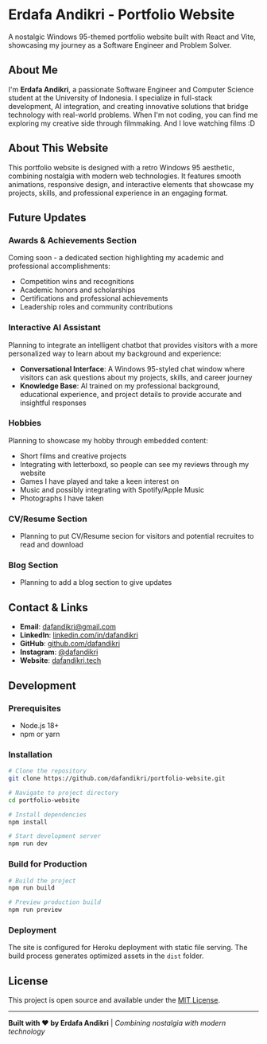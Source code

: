 # Erdafa Andikri - Portfolio Website

A nostalgic Windows 95-themed portfolio website built with React and Vite, showcasing my journey as a Software Engineer and Problem Solver.

## About Me

I'm **Erdafa Andikri**, a passionate Software Engineer and Computer Science student at the University of Indonesia. I specialize in full-stack development, AI integration, and creating innovative solutions that bridge technology with real-world problems. When I'm not coding, you can find me exploring my creative side through filmmaking. And I love watching films :D

## About This Website

This portfolio website is designed with a retro Windows 95 aesthetic, combining nostalgia with modern web technologies. It features smooth animations, responsive design, and interactive elements that showcase my projects, skills, and professional experience in an engaging format.

## Future Updates

### Awards & Achievements Section

Coming soon - a dedicated section highlighting my academic and professional accomplishments:

- Competition wins and recognitions
- Academic honors and scholarships
- Certifications and professional achievements
- Leadership roles and community contributions

### Interactive AI Assistant

Planning to integrate an intelligent chatbot that provides visitors with a more personalized way to learn about my background and experience:

- **Conversational Interface**: A Windows 95-styled chat window where visitors can ask questions about my projects, skills, and career journey
- **Knowledge Base**: AI trained on my professional background, educational experience, and project details to provide accurate and insightful responses

### Hobbies

Planning to showcase my hobby through embedded content:

- Short films and creative projects
- Integrating with letterboxd, so people can see my reviews through my website
- Games I have played and take a keen interest on
- Music and possibly integrating with Spotify/Apple Music
- Photographs I have taken

### CV/Resume Section

- Planning to put CV/Resume secion for visitors and potential recruites to read and download

### Blog Section

- Planning to add a blog section to give updates

## Contact & Links

- **Email**: [dafandikri@gmail.com](mailto:dafandikri@gmail.com)
- **LinkedIn**: [linkedin.com/in/dafandikri](https://linkedin.com/in/dafandikri)
- **GitHub**: [github.com/dafandikri](https://github.com/dafandikri)
- **Instagram**: [@dafandikri](https://instagram.com/dafandikri)
- **Website**: [dafandikri.tech](https://dafandikri.tech)

## Development

### Prerequisites

- Node.js 18+
- npm or yarn

### Installation

```bash
# Clone the repository
git clone https://github.com/dafandikri/portfolio-website.git

# Navigate to project directory
cd portfolio-website

# Install dependencies
npm install

# Start development server
npm run dev
```

### Build for Production

```bash
# Build the project
npm run build

# Preview production build
npm run preview
```

### Deployment

The site is configured for Heroku deployment with static file serving. The build process generates optimized assets in the `dist` folder.

## License

This project is open source and available under the [MIT License](LICENSE).

---

**Built with ❤️ by Erdafa Andikri** | _Combining nostalgia with modern technology_
